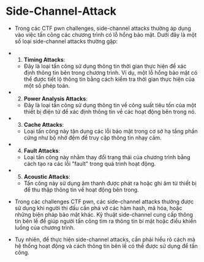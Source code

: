 # Side-Channel-Attack

- Trong các CTF pwn challenges, side-channel attacks thường áp dụng vào việc tấn công các chương trình có lỗ hổng bảo mật. Dưới đây là một số loại side-channel attacks thường gặp:

- 1. **Timing Attacks**:
   * Đây là loại tấn công sử dụng thông tin thời gian thực hiện để xác định thông tin bên trong chương trình. Ví dụ, một lỗ hổng bảo mật có thể được tiết lộ thông tin bằng cách kiểm tra thời gian thực hiện của một số phép toán.

- 2. **Power Analysis Attacks**:
   * Đây là loại tấn công sử dụng thông tin về công suất tiêu tốn của một thiết bị điện tử để xác định thông tin về các hoạt động bên trong nó.

- 3. **Cache Attacks**:
   * Loại tấn công này tận dụng các lỗi bảo mật trong cơ sở hạ tầng phần cứng như bộ nhớ đệm để truy cập thông tin nhạy cảm.

- 4. **Fault Attacks**:
   * Loại tấn công này nhằm thay đổi trạng thái của chương trình bằng cách tạo ra các lỗi "fault" trong quá trình hoạt động.

- 5. **Acoustic Attacks**:
   * Tấn công này sử dụng âm thanh được phát ra hoặc ghi âm từ thiết bị để thu thập thông tin về hoạt động bên trong.

- Trong các challenges CTF pwn, các side-channel attacks thường được sử dụng khi người thi đấu cần phá vỡ các hàm hash, mã hóa, hoặc những biện pháp bảo mật khác. Kỹ thuật side-channel cung cấp thông tin bên lề để giúp người tấn công tìm ra thông tin bí mật hoặc điều khiển luồng của chương trình.
- Tuy nhiên, để thực hiện side-channel attacks, cần phải hiểu rõ cách mà hệ thống hoạt động và cách thông tin bên lề có thể được sử dụng để tấn công.

